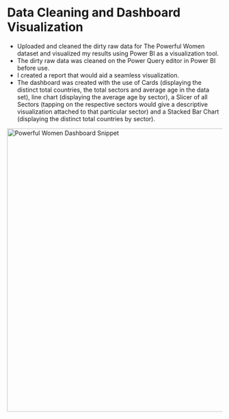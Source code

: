 # Data Cleaning and Dashboard Visualization 
- Uploaded and cleaned the dirty raw data for The Powerful Women dataset and visualized my results using Power BI as a visualization tool.
- The dirty raw data was cleaned on the Power Query editor in Power BI before use.
- I created a report that would aid a seamless visualization.
- The dashboard was created with the use of Cards (displaying the distinct total countries, the total sectors and average age in the data set), line chart (displaying the average age by sector), a Slicer of all Sectors (tapping on the respective sectors would give a descriptive visualization attached to that particular sector) and a Stacked Bar Chart (displaying the distinct total countries by sector). 
 <img width="662" alt="Powerful Women Dashboard Snippet" src="https://github.com/IOJ-20/Data-Cleaning-Visualization/assets/167979815/673318a1-7c98-439d-a0d3-c807cd4fe10c">
